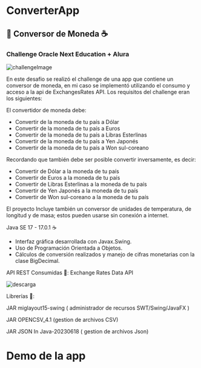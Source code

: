 # ConverterApp
## 💱 Conversor de Moneda ☕
### Challenge Oracle Next Education + Alura

![challengeImage](https://github.com/jennymunera/ConverterApp/assets/112194662/506f6e2b-a1a1-479d-9a10-9a56d1d794ca)

En este desafio se realizó el challenge de una app que contiene un conversor de moneda, en mi caso se implementó utilizando el consumo y acceso a la api de ExchangesRates API.
Los requisitos del challenge eran los siguientes: 

El convertidor de moneda debe:
  - Convertir de la moneda de tu país a Dólar
  - Convertir de la moneda de tu país  a Euros
  - Convertir de la moneda de tu país  a Libras Esterlinas
  - Convertir de la moneda de tu país  a Yen Japonés
  - Convertir de la moneda de tu país  a Won sul-coreano
    
Recordando que también debe ser posible convertir inversamente, es decir:

  - Convertir de Dólar a la moneda de tu país
  - Convertir de Euros a la moneda de tu país
  - Convertir de Libras Esterlinas a la moneda de tu país
  - Convertir de Yen Japonés a la moneda de tu país
  - Convertir de Won sul-coreano a la moneda de tu país


El proyecto Incluye también un conversor de unidades de temperatura, de longitud y de masa; estos pueden usarse sin conexión a internet.

Java SE 17 - 17.0.1 ☕

- Interfaz gráfica desarrollada con Javax.Swing.
- Uso de Programación Orientada a Objetos.
- Cálculos de conversión realizados y manejo de cifras monetarias con la clase BigDecimal.
  
API REST Consumidas 💱:
Exchange Rates Data API	

![descarga](https://github.com/jennymunera/ConverterApp/assets/112194662/3722a9b8-83d3-4f58-825a-6139066c7182)

Librerías 📖:

JAR miglayout15-swing ( administrador de recursos SWT/Swing/JavaFX )

JAR OPENCSV_4.1 (gestion de archivos CSV)

JAR JSON In Java-20230618 ( gestion de archivos Json)

# Demo de la app 



